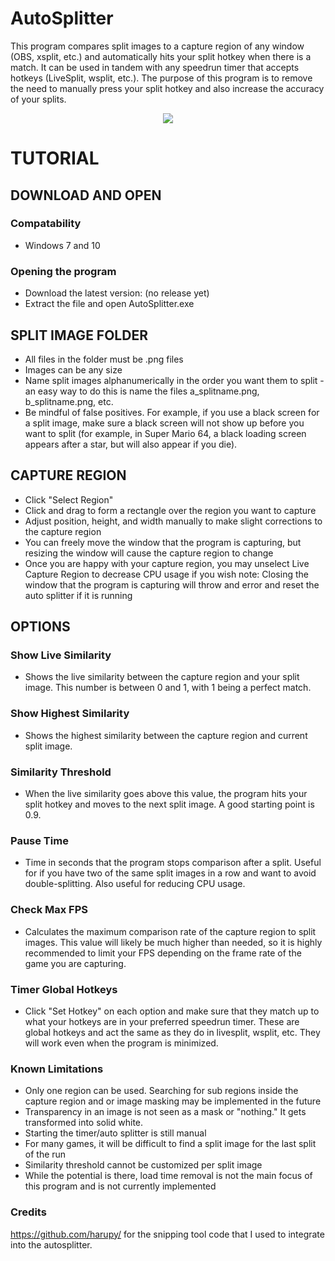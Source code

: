 # AutoSplitter
This program compares split images to a capture region of any window (OBS, xsplit, etc.) and automatically hits your split hotkey when there is a match. It can be used in tandem with any speedrun timer that accepts hotkeys (LiveSplit, wsplit, etc.). The purpose of this program is to remove the need to manually press your split hotkey and also increase the accuracy of your splits. 

<p align="center">
  <img src="https://i.imgur.com/NVHY3g7.png" />
</p>

# TUTORIAL

## DOWNLOAD AND OPEN

### Compatability
- Windows 7 and 10

### Opening the program
- Download the latest version: (no release yet)
- Extract the file and open AutoSplitter.exe

## SPLIT IMAGE FOLDER
- All files in the folder must be .png files
- Images can be any size
- Name split images alphanumerically in the order you want them to split - an easy way to do this is name the files a_splitname.png, b_splitname.png, etc.
- Be mindful of false positives. For example, if you use a black screen for a split image, make sure a black screen will not show up before you want to split (for example, in Super Mario 64, a black loading screen appears after a star, but will also appear if you die).

## CAPTURE REGION
- Click "Select Region"
- Click and drag to form a rectangle over the region you want to capture
- Adjust position, height, and width manually to make slight corrections to the capture region
- You can freely move the window that the program is capturing, but resizing the window will cause the capture region to change
- Once you are happy with your capture region, you may unselect Live Capture Region to decrease CPU usage if you wish
note: Closing the window that the program is capturing will throw and error and reset the auto splitter if it is running

## OPTIONS
### Show Live Similarity
- Shows the live similarity between the capture region and your split image. This number is between 0 and 1, with 1 being a perfect match.

### Show Highest Similarity
- Shows the highest similarity between the capture region and current split image.

### Similarity Threshold
- When the live similarity goes above this value, the program hits your split hotkey and moves to the next split image. A good starting point is 0.9.

### Pause Time
- Time in seconds that the program stops comparison after a split. Useful for if you have two of the same split images in a row and want to avoid double-splitting. Also useful for reducing CPU usage.

### Check Max FPS
- Calculates the maximum comparison rate of the capture region to split images. This value will likely be much higher than needed, so it is highly recommended to limit your FPS depending on the frame rate of the game you are capturing.

### Timer Global Hotkeys
- Click "Set Hotkey" on each option and make sure that they match up to what your hotkeys are in your preferred speedrun timer. These are global hotkeys and act the same as they do in livesplit, wsplit, etc. They will work even when the program is minimized.

### Known Limitations
- Only one region can be used. Searching for sub regions inside the capture region and or image masking may be implemented in the future
- Transparency in an image is not seen as a mask or "nothing." It gets transformed into solid white.
- Starting the timer/auto splitter is still manual
- For many games, it will be difficult to find a split image for the last split of the run
- Similarity threshold cannot be customized per split image
- While the potential is there, load time removal is not the main focus of this program and is not currently implemented


### Credits
https://github.com/harupy/ for the snipping tool code that I used to integrate into the autosplitter.
